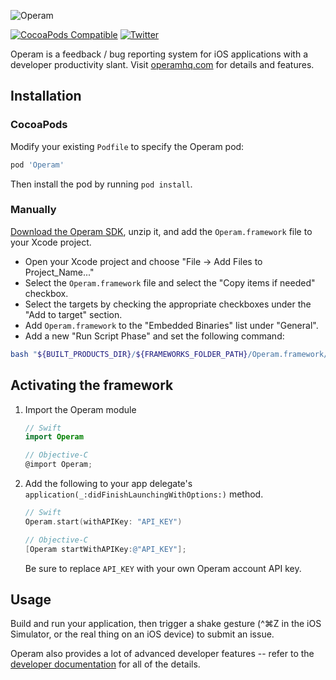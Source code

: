 ![Operam](https://operamhq.com/images/operam_logo_blue.png)

[![CocoaPods Compatible](https://img.shields.io/cocoapods/v/Operam.svg)](https://cocoapods.org/pods/Operam)
[![Twitter](https://img.shields.io/badge/twitter-@OperamHQ-blue.svg)](https://twitter.com/OperamHQ)

Operam is a feedback / bug reporting system for iOS applications with a developer productivity slant.
Visit [operamhq.com](https://operamhq.com) for details and features.

## Installation

### CocoaPods

Modify your existing `Podfile` to specify the Operam pod:

```ruby
pod 'Operam'
```

Then install the pod by running `pod install`.

### Manually

[Download the Operam SDK](https://downloads.operamhq.com/ios/latest.zip), unzip it, and add the `Operam.framework` file to your Xcode project.

* Open your Xcode project and choose "File -> Add Files to Project_Name..."
* Select the `Operam.framework` file and select the "Copy items if needed" checkbox.
* Select the targets by checking the appropriate checkboxes under the "Add to target" section.
* Add `Operam.framework` to the "Embedded Binaries" list under "General".
* Add a new "Run Script Phase" and set the following command:

```bash
bash "${BUILT_PRODUCTS_DIR}/${FRAMEWORKS_FOLDER_PATH}/Operam.framework/strip-frameworks.sh"
```


## Activating the framework

1. Import the Operam module

    ```swift
    // Swift
    import Operam
    ```
    
    ```objective-c
    // Objective-C
	@import Operam;
    ```

2. Add the following to your app delegate's `application(_:didFinishLaunchingWithOptions:)` method.
	
	```swift
	// Swift
	Operam.start(withAPIKey: "API_KEY")
	```
	```objective-c
	// Objective-C
    [Operam startWithAPIKey:@"API_KEY"];
	```
	Be sure to replace `API_KEY` with your own Operam account API key.
	
## Usage

Build and run your application, then trigger a shake gesture (\^⌘Z in the iOS Simulator, or the real thing on an iOS device) to submit an issue.

Operam also provides a lot of advanced developer features -- refer to the [developer documentation](https://operamhq.com/developers) for all of the details.
